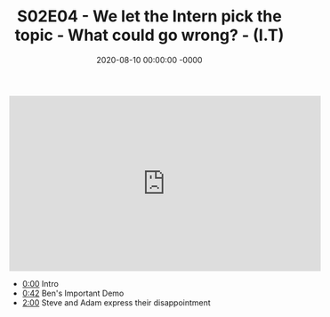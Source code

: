 ﻿---
layout: post
title: "S02E04 - We let the Intern pick the topic - What could go wrong? - (I.T)"
date: 2020-08-10 00:00:00 -0000
categories:
---

<iframe loading="lazy" width="560" height="315" src="https://www.youtube.com/embed/Ihf97wkVKfM" title="YouTube video player" frameborder="0" allow="accelerometer; autoplay; clipboard-write; encrypted-media; gyroscope; picture-in-picture" allowfullscreen></iframe>

- [0:00](https://www.youtube.com/watch?v=Ihf97wkVKfM&t=0s) Intro
- [0:42](https://www.youtube.com/watch?v=Ihf97wkVKfM&t=42s) Ben's Important Demo
- [2:00](https://www.youtube.com/watch?v=Ihf97wkVKfM&t=120s) Steve and Adam express their disappointment

